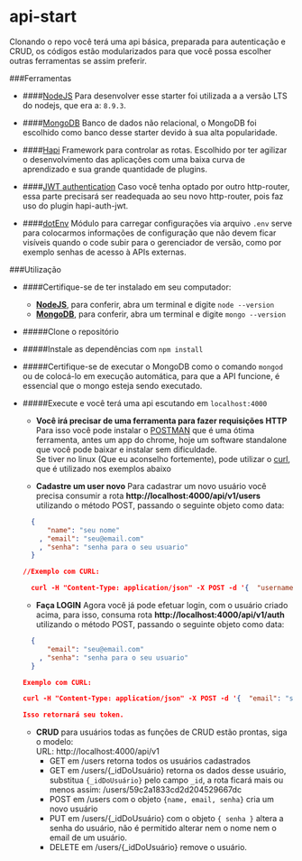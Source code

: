 # api-start
Clonando o repo você terá uma api básica, preparada para autenticação e CRUD, os códigos estão modularizados para que você possa escolher outras ferramentas se assim preferir.

###Ferramentas

+ ####[NodeJS](https://nodejs.org/en/)
  Para desenvolver esse starter foi utilizada a a versão LTS do nodejs, que era a: `8.9.3`.

+ ####[MongoDB](https://www.mongodb.com)
  Banco de dados não relacional, o MongoDB foi escolhido como banco desse starter devido à sua alta popularidade.

+ ####[Hapi](http://hapijs.com)
  Framework para controlar as rotas. Escolhido por ter agilizar o desenvolvimento das aplicações com uma baixa curva de aprendizado e sua grande quantidade de plugins.

+ ####[JWT authentication](https://jwt.io/)
  Caso você tenha optado por outro http-router, essa parte precisará ser readequada ao seu novo http-router, pois faz uso do plugin hapi-auth-jwt.

+ ####[dotEnv](https://www.npmjs.com/package/dotenv)
  Módulo para carregar configurações via arquivo `.env` serve para colocarmos informações de configuração que não devem ficar visíveis quando o code subir para o gerenciador de versão, como por exemplo senhas de acesso à APIs externas.


###Utilização
+ ####Certifique-se de ter instalado em seu computador:
  - **[NodeJS](https://nodejs.org/en/)**, para conferir, abra um terminal e digite `node --version`
  - **[MongoDB](https://www.mongodb.com)**, para conferir, abra um terminal e digite `mongo --version`
+ #####Clone o repositório
+ #####Instale as dependências com `npm install`
+ #####Certifique-se de executar o MongoDB como o comando `mongod` ou de colocá-lo em execução automática, para que a API funcione, é essencial que o mongo esteja sendo executado.
+ #####Execute e você terá uma api escutando em `localhost:4000`
  - **Você irá precisar de uma ferramenta para fazer requisições HTTP**   
  Para isso você pode instalar o [POSTMAN](https://www.getpostman.com/)
  que é uma ótima ferramenta, antes um app do chrome, hoje um software standalone que você pode baixar e instalar sem dificuldade.  
  Se tiver no linux (Que eu aconselho fortemente), pode utilizar o [curl](https://curl.haxx.se/docs/manpage.html), que é utilizado nos exemplos abaixo

  - **Cadastre um user novo**
  Para cadastrar um novo usuário você precisa consumir a rota **http://localhost:4000/api/v1/users** utilizando o método POST, passando o seguinte objeto como data:  

  ```json
    {
        "name": "seu nome"
      , "email": "seu@email.com"
      , "senha": "senha para o seu usuario"
    }

  //Exemplo com CURL:

    curl -H "Content-Type: application/json" -X POST -d '{  "username": "seu nome", "email": "seu@email.com", "senha": "senha para o seu usuario"}' http://localhost:4000/api/v1/users

  ```

  - **Faça LOGIN** Agora você já pode efetuar login, com o usuário criado acima, para isso, consuma rota **http://localhost:4000/api/v1/auth** utilizando o método POST, passando o seguinte objeto como data:  

  ```json
    {
        "email": "seu@email.com"
      , "senha": "senha para o seu usuario"
    }

  Exemplo com CURL:

  curl -H "Content-Type: application/json" -X POST -d '{  "email": "seu@email.com", "senha": "senha para o seu usuario"}' http://localhost:4000/api/v1/auth

  Isso retornará seu token.

  ```
  - **CRUD** para usuários todas as funções de CRUD estão prontas, siga o
  modelo:  
  URL: http://localhost:4000/api/v1
    - GET em /users retorna todos os usuários cadastrados
    - GET em /users/{_idDoUsuário} retorna os dados desse usuário, substitua `{_idDoUsuário}` pelo campo `_id`, a rota ficará mais ou menos assim:
      /users/59c2a1833cd2d204529667dc
    - POST em /users com o objeto `{name, email, senha}` cria um novo usuário
    - PUT em /users/{_idDoUsuário} com o objeto `{ senha }` altera a senha do usuário, não é permitido alterar nem o nome nem o email de um usuário.
    - DELETE em /users/{_idDoUsuário} remove o usuário.
